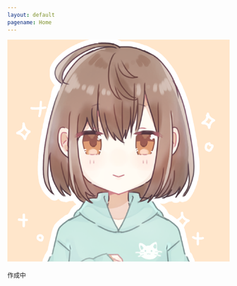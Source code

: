 ```yaml
---
layout: default
pagename: Home
---
```

<div>
  <div class=.circle_icon_main>
    <img src="./assets/images/icon.PNG" class="circle_icon_main">
  </div>
</div>
<br>作成中
